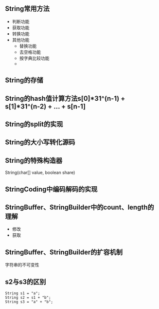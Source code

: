 ## String常用方法
- 判断功能
- 获取功能
- 转换功能
- 其他功能
    - 替换功能 
    - 去空格功能
    - 按字典比较功能
    - 
## String的存储

## String的hash值计算方法s[0]*31^(n-1) + s[1]*31^(n-2) + ... + s[n-1]

## String的split的实现

## String的大小写转化源码

## String的特殊构造器
String(char[] value, boolean share)

## StringCoding中编码解码的实现

## StringBuffer、StringBuilder中的count、length的理解
- 修改
- 获取

## StringBuffer、StringBuilder的扩容机制

字符串的不可变性

## s2与s3的区别
~~~
String s1 = "a";
String s2 = s1 + "b";
String s3 = "a" + "b";
~~~